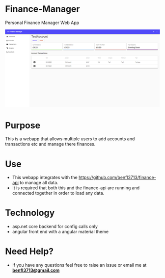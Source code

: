 # Finance-Manager

Personal Finance Manager Web App

![](https://github.com/benfl3713/Finance-Manager/blob/master/src/FinanceManager/FinanceManager/wwwroot/preview.png?raw=true)

# Purpose

This is a webapp that allows multiple users to add accounts and transactions etc and manage there finances.

# Use

- This webapp integrates with the https://github.com/benfl3713/finance-api to manage all data.
- It is required that both this and the finance-api are running and connected together in order to load any data.

# Technology

- asp.net core backend for config calls only
- angular front end with a angular material theme

# Need Help?

- If you have any questions feel free to raise an issue or email me at **benfl3713@gmail.com**
